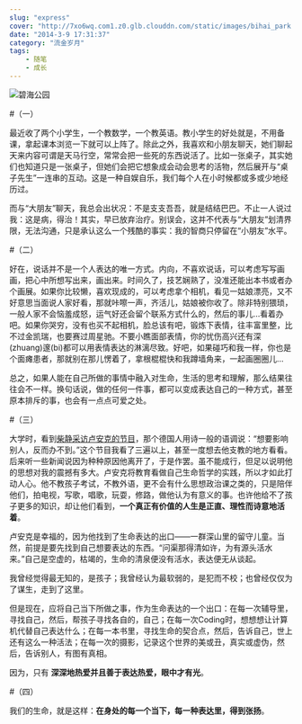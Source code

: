 ```yaml
---
slug: "express"
cover: "http://7xo6wq.com1.z0.glb.clouddn.com/static/images/bihai_park.jpg"
date: "2014-3-9 17:31:37"
category: "流金岁月"
tags:
    - 随笔
    - 成长
---
```

![碧海公园](http://7xo6wq.com1.z0.glb.clouddn.com/static/images/bihai_park.jpg)

#（一）

最近收了两个小学生，一个教数学，一个教英语。教小学生的好处就是，不用备课，拿起课本浏览一下就可以上阵了。除此之外，我喜欢和小朋友聊天，她们聊起天来内容可谓是天马行空，常常会把一些死的东西说活了。比如一张桌子，其实她们也知道只是一张桌子，但她们会把它想象成会动会思考的活物，然后展开与“桌子先生”一连串的互动。这是一种自娱自乐，我们每个人在小时候都或多或少地经历过。

而与“大朋友”聊天，我总会出状况：不是支支吾吾，就是结结巴巴。不止一人说过我：这是病，得治！其实，早已放弃治疗。别误会，这并不代表与“大朋友”划清界限，无法沟通，只是承认这么一个残酷的事实：我的智商只停留在“小朋友”水平。

#（二）

好在，说话并不是一个人表达的唯一方式。内向，不喜欢说话，可以考虑写写画画，把心中所想写出来，画出来。时间久了，技艺娴熟了，没准还能出本书或者办个画展。如果你比较懒，喜欢现成的，可以考虑拿个相机，看见一姑娘漂亮，又不好意思当面说人家好看，那就咔嚓一声，齐活儿，姑娘被你收了。除非特别猥琐，一般人家不会恼羞成怒，运气好还会留个联系方式什么的，然后的事儿…看着办吧。如果你哭穷，没有也买不起相机，脸总该有吧，锻炼下表情，往丰富里整，比不过金凯瑞，也要赛过周星驰。不要小瞧面部表情，你的忧伤高兴还有深(zhuang)邃(bi)都可以用表情表达的淋漓尽致。好吧，如果碰巧和我一样，你也是个面瘫患者，那就别在那儿愣着了，拿根棍棍快和我蹲墙角来，一起画圈圈儿…

总之，如果人能在自己所做的事情中融入对生命，生活的思考和理解，那么结果往往会不一样。换句话说，做的任何一件事，都可以变成表达自己的一种方式，甚至原本排斥的事，也会有一点点可爱之处。

#（三）

大学时，看到[柴静采访卢安克的节目](http://blog.sina.com.cn/s/blog_48b0d37b0102eluq.html)，那个德国人用诗一般的语调说：“想要影响别人，反而办不到。”这个节目我看了三遍以上，甚至一度想去他支教的地方看看。后来听一些新闻说因为种种原因他离开了，于是作罢。虽不能成行，但足以说明他的思想对我的震撼有多大。卢安克将教育看做自己生命哲学的实践，所以才如此打动人心。他不教孩子考试，不教外语，更不会有什么思想政治课之类的，只是陪伴他们，拍电视，写歌，唱歌，玩耍，修路，做他认为有意义的事。也许他给不了孩子更多的知识，却让他们看到，**一个真正有价值的人生是正直、理性而诗意地活着**。

卢安克是幸福的，因为他找到了生命表达的出口——一群深山里的留守儿童。当然，前提是要先找到自己想要表达的东西。“问渠那得清如许，为有源头活水来。”自己是空虚的，枯竭的，生命的清泉便没有活水，表达便无从谈起。

我曾经觉得最无知的，是孩子；我曾经认为最软弱的，是犯而不校；也曾经仅仅为了谋生，走到了这里。

但是现在，应将自己当下所做之事，作为生命表达的一个出口：在每一次辅导里，寻找自己，然后，帮孩子寻找各自的，自己；在每一次Coding时，想想想让计算机代替自己表达什么；在每一本书里，寻找生命的契合点，然后，告诉自己，世上还有这么一种活法；在每一次的摄影，记录这个世界的美或丑，真实或虚伪，然后，告诉别人，有图有真相。

因为，只有 **深深地热爱并且善于表达热爱，眼中才有光**。

#（四）

我们的生命，就是这样：**在身处的每一个当下，每一种表达里，得到张扬**。
